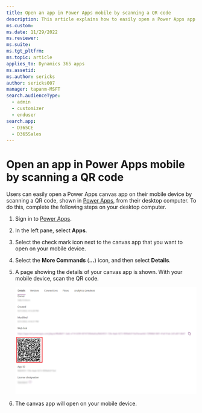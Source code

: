 ```yaml
---
title: Open an app in Power Apps mobile by scanning a QR code
description: This article explains how to easily open a Power Apps app on your mobile device from scanning a QR code from your desktop computer.
ms.custom: 
ms.date: 11/29/2022
ms.reviewer: 
ms.suite: 
ms.tgt_pltfrm: 
ms.topic: article
applies_to: Dynamics 365 apps
ms.assetid: 
ms.author: sericks
author: sericks007
manager: tapanm-MSFT
search.audienceType: 
  - admin
  - customizer
  - enduser
search.app: 
  - D365CE
  - D365Sales
---
```


# Open an app in Power Apps mobile by scanning a QR code

Users can easily open a Power Apps canvas app on their mobile device by scanning a QR code, shown in [Power Apps](https://make.powerapps.com), from their desktop computer.  To do this, complete the following steps on your desktop computer.

1. Sign in to [Power Apps](https://make.powerapps.com).
2. In the left pane, select **Apps**.
3. Select the check mark icon next to the canvas app that you want to open on your mobile device.
4. Select the **More Commands** (**...**) icon, and then select **Details**.
5. A page showing the details of your canvas app is shown. With your mobile device, scan the QR code.

   ![With your mobile device, scan the QR code.](media/QR-code.png "With your mobile device, scan the QR code.")
   
6. The canvas app will open on your mobile device.


